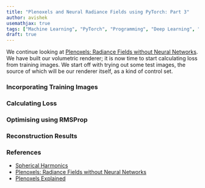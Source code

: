 ```yaml
---
title: "Plenoxels and Neural Radiance Fields using PyTorch: Part 3"
author: avishek
usemathjax: true
tags: ["Machine Learning", "PyTorch", "Programming", "Deep Learning", "Neural Radiance Fields", "Machine Vision"]
draft: true
---
```


We continue looking at [Plenoxels: Radiance Fields without Neural Networks](https://arxiv.org/abs/2112.05131). We have built our volumetric renderer; it is now time to start calculating loss from training images. We start off with trying out some test images, the source of which will be our renderer itself, as a kind of control set.

### Incorporating Training Images

### Calculating Loss

### Optimising using RMSProp

### Reconstruction Results

### References

- [Spherical Harmonics](https://patapom.com/blog/SHPortal/#fn:2)
- [Plenoxels: Radiance Fields without Neural Networks](https://arxiv.org/abs/2112.05131)
- [Plenoxels Explained](https://deeprender.ai/blog/plenoxels-radiance-fields-without-neural-networks)
